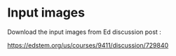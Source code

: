 # Input images

Download the input images from Ed discussion post :

https://edstem.org/us/courses/9411/discussion/729840
